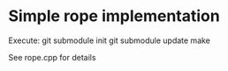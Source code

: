 Simple rope implementation
===========================
Execute:
    git submodule init
    git submodule update
    make

See rope.cpp for details


